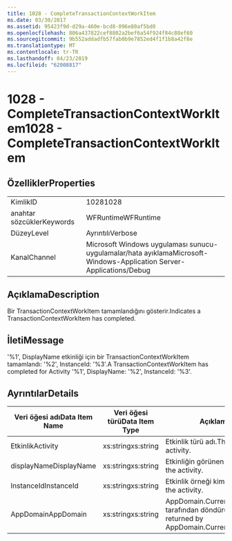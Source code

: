 ```yaml
---
title: 1028 - CompleteTransactionContextWorkItem
ms.date: 03/30/2017
ms.assetid: 95423f9d-d29a-460e-bcd8-096e80af5bd0
ms.openlocfilehash: 806a437822cef8802a2bef6a54f924f84c88ef60
ms.sourcegitcommit: 9b552addadfb57fab0b9e7852ed4f1f1b8a42f8e
ms.translationtype: MT
ms.contentlocale: tr-TR
ms.lasthandoff: 04/23/2019
ms.locfileid: "62008817"
---
```

# <a name="1028---completetransactioncontextworkitem"></a><span data-ttu-id="07aaf-102">1028 - CompleteTransactionContextWorkItem</span><span class="sxs-lookup"><span data-stu-id="07aaf-102">1028 - CompleteTransactionContextWorkItem</span></span>
## <a name="properties"></a><span data-ttu-id="07aaf-103">Özellikler</span><span class="sxs-lookup"><span data-stu-id="07aaf-103">Properties</span></span>  
  
|||  
|-|-|  
|<span data-ttu-id="07aaf-104">Kimlik</span><span class="sxs-lookup"><span data-stu-id="07aaf-104">ID</span></span>|<span data-ttu-id="07aaf-105">1028</span><span class="sxs-lookup"><span data-stu-id="07aaf-105">1028</span></span>|  
|<span data-ttu-id="07aaf-106">anahtar sözcükler</span><span class="sxs-lookup"><span data-stu-id="07aaf-106">Keywords</span></span>|<span data-ttu-id="07aaf-107">WFRuntime</span><span class="sxs-lookup"><span data-stu-id="07aaf-107">WFRuntime</span></span>|  
|<span data-ttu-id="07aaf-108">Düzey</span><span class="sxs-lookup"><span data-stu-id="07aaf-108">Level</span></span>|<span data-ttu-id="07aaf-109">Ayrıntılı</span><span class="sxs-lookup"><span data-stu-id="07aaf-109">Verbose</span></span>|  
|<span data-ttu-id="07aaf-110">Kanal</span><span class="sxs-lookup"><span data-stu-id="07aaf-110">Channel</span></span>|<span data-ttu-id="07aaf-111">Microsoft Windows uygulaması sunucu-uygulamalar/hata ayıklama</span><span class="sxs-lookup"><span data-stu-id="07aaf-111">Microsoft-Windows-Application Server-Applications/Debug</span></span>|  
  
## <a name="description"></a><span data-ttu-id="07aaf-112">Açıklama</span><span class="sxs-lookup"><span data-stu-id="07aaf-112">Description</span></span>  
 <span data-ttu-id="07aaf-113">Bir TransactionContextWorkItem tamamlandığını gösterir.</span><span class="sxs-lookup"><span data-stu-id="07aaf-113">Indicates a TransactionContextWorkItem has completed.</span></span>  
  
## <a name="message"></a><span data-ttu-id="07aaf-114">İleti</span><span class="sxs-lookup"><span data-stu-id="07aaf-114">Message</span></span>  
 <span data-ttu-id="07aaf-115">'%1', DisplayName etkinliği için bir TransactionContextWorkItem tamamlandı: '%2', InstanceId: '%3'.</span><span class="sxs-lookup"><span data-stu-id="07aaf-115">A TransactionContextWorkItem has completed for Activity '%1', DisplayName: '%2', InstanceId: '%3'.</span></span>  
  
## <a name="details"></a><span data-ttu-id="07aaf-116">Ayrıntılar</span><span class="sxs-lookup"><span data-stu-id="07aaf-116">Details</span></span>  
  
|<span data-ttu-id="07aaf-117">Veri öğesi adı</span><span class="sxs-lookup"><span data-stu-id="07aaf-117">Data Item Name</span></span>|<span data-ttu-id="07aaf-118">Veri öğesi türü</span><span class="sxs-lookup"><span data-stu-id="07aaf-118">Data Item Type</span></span>|<span data-ttu-id="07aaf-119">Açıklama</span><span class="sxs-lookup"><span data-stu-id="07aaf-119">Description</span></span>|  
|--------------------|--------------------|-----------------|  
|<span data-ttu-id="07aaf-120">Etkinlik</span><span class="sxs-lookup"><span data-stu-id="07aaf-120">Activity</span></span>|<span data-ttu-id="07aaf-121">xs:string</span><span class="sxs-lookup"><span data-stu-id="07aaf-121">xs:string</span></span>|<span data-ttu-id="07aaf-122">Etkinlik türü adı.</span><span class="sxs-lookup"><span data-stu-id="07aaf-122">The type name of the activity.</span></span>|  
|<span data-ttu-id="07aaf-123">displayName</span><span class="sxs-lookup"><span data-stu-id="07aaf-123">DisplayName</span></span>|<span data-ttu-id="07aaf-124">xs:string</span><span class="sxs-lookup"><span data-stu-id="07aaf-124">xs:string</span></span>|<span data-ttu-id="07aaf-125">Etkinliğin görünen adı.</span><span class="sxs-lookup"><span data-stu-id="07aaf-125">The display name of the activity.</span></span>|  
|<span data-ttu-id="07aaf-126">InstanceId</span><span class="sxs-lookup"><span data-stu-id="07aaf-126">InstanceId</span></span>|<span data-ttu-id="07aaf-127">xs:string</span><span class="sxs-lookup"><span data-stu-id="07aaf-127">xs:string</span></span>|<span data-ttu-id="07aaf-128">Etkinlik örneği kimliği.</span><span class="sxs-lookup"><span data-stu-id="07aaf-128">The instance id of the activity.</span></span>|  
|<span data-ttu-id="07aaf-129">AppDomain</span><span class="sxs-lookup"><span data-stu-id="07aaf-129">AppDomain</span></span>|<span data-ttu-id="07aaf-130">xs:string</span><span class="sxs-lookup"><span data-stu-id="07aaf-130">xs:string</span></span>|<span data-ttu-id="07aaf-131">AppDomain.CurrentDomain.FriendlyName tarafından döndürülen dize.</span><span class="sxs-lookup"><span data-stu-id="07aaf-131">The string returned by AppDomain.CurrentDomain.FriendlyName.</span></span>|
